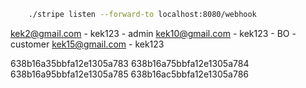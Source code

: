 ```bash
    ./stripe listen --forward-to localhost:8080/webhook
```
kek2@gmail.com - kek123 - admin
kek10@gmail.com - kek123 - BO - customer
kek15@gmail.com - kek123

638b16a35bbfa12e1305a783
638b16a75bbfa12e1305a784
638b16a95bbfa12e1305a785
638b16ac5bbfa12e1305a786